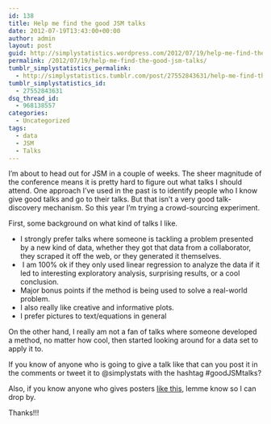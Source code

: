 ```yaml
---
id: 138
title: Help me find the good JSM talks
date: 2012-07-19T13:43:00+00:00
author: admin
layout: post
guid: http://simplystatistics.wordpress.com/2012/07/19/help-me-find-the-good-jsm-talks
permalink: /2012/07/19/help-me-find-the-good-jsm-talks/
tumblr_simplystatistics_permalink:
  - http://simplystatistics.tumblr.com/post/27552843631/help-me-find-the-good-jsm-talks
tumblr_simplystatistics_id:
  - 27552843631
dsq_thread_id:
  - 968138557
categories:
  - Uncategorized
tags:
  - data
  - JSM
  - Talks
---
```

I&#8217;m about to head out for JSM in a couple of weeks. The sheer magnitude of the conference means it is pretty hard to figure out what talks I should attend. One approach I&#8217;ve used in the past is to identify people who I know give good talks and go to their talks. But that isn&#8217;t a very good talk-discovery mechanism. So this year I&#8217;m trying a crowd-sourcing experiment. 

First, some background on what kind of talks I like.

  * I strongly prefer talks where someone is tackling a problem presented by a new kind of data, whether they got that data from a collaborator, they scraped it off the web, or they generated it themselves.
  *  I am 100% ok if they only used linear regression to analyze the data if it led to interesting exploratory analysis, surprising results, or a cool conclusion. 
  * Major bonus points if the method is being used to solve a real-world problem.
  * I also really like creative and informative plots.
  * I prefer pictures to text/equations in general

On the other hand, I really am not a fan of talks where someone developed a method, no matter how cool, then started looking around for a data set to apply it to. 

If you know of anyone who is going to give a talk like that can you post it in the comments or tweet it to @simplystats with the hashtag #goodJSMtalks?

Also, if you know anyone who gives posters <a href="http://www.bioinformaticszen.com/post/genotype-from-phenotype/" target="_blank">like this</a>, lemme know so I can drop by.  

Thanks!!!